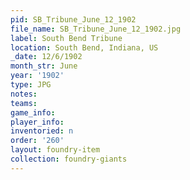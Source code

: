 ```yaml
---
pid: SB_Tribune_June_12_1902
file_name: SB_Tribune_June_12_1902.jpg
label: South Bend Tribune
location: South Bend, Indiana, US
_date: 12/6/1902
month_str: June
year: '1902'
type: JPG
notes: 
teams: 
game_info: 
player_info: 
inventoried: n
order: '260'
layout: foundry-item
collection: foundry-giants
---
```

